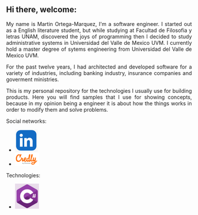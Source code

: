 ## Hi there, welcome:

<p align="justify">
My name is Martin Ortega-Marquez, I'm a software engineer.
I started out as a English literature student, but while studying at Facultad de Filosofia y letras UNAM, discovered the joys of programming then I decided
to study administrative systems in Universidad del Valle de Mexico UVM.
I currently hold a master degree of sytems engineering from Universidad del Valle de Mexico UVM.
</p>
<p align="justify">
For the past twelve years, I had architected and developed software for a variety of industries, including banking industry, insurance companies and goverment ministries.
</p>
<p align="justify">
This is my personal repository for the technologies I usually use for building products.
Here you will find samples that I use for showing concepts, because in my opinion being a engineer it is about
how the things works in order to modify them and solve problems.
</p>
<p>
Social networks:
<ul>
	<li><a href="https://www.linkedin.com/in/masterlynx/"><img src="images/linkedin.png" width="62" height="61" alt=""></a></li>
	<li><a href="https://www.credly.com/users/martin-ortega-marquez"><img src="images/credly.png" width="65" height="35" alt=""></a></li>
</ul>
Technologies:
<ul>
	<li><img src="images/csharp.png" width="65" height="68" alt=""></li>
</ul>
</p>

<!--
**lynxestudio/lynxestudio** is a ✨ _special_ ✨ repository because its `README.md` (this file) appears on your GitHub profile.

Here are some ideas to get you started:
-->

